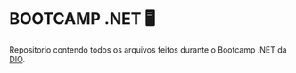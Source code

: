 # BOOTCAMP .NET :desktop_computer:

Repositorio contendo todos os arquivos feitos durante o Bootcamp .NET da [DIO](https://web.dio.me/home).